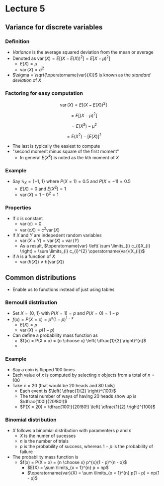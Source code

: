 # Lecture 5

## Variance for discrete variables

### Definition

- *Variance* is the average squared deviation from the mean or average
- Denoted as $\operatorname{var}(X) = E[(X - E(X))^{2}] = E[X -\mu)^{2}]$
    - $E(X) = \mu$
    - $\operatorname{var}(X) = \sigma^{2}$
- $\sigma = \sqrt{\operatorname{var}(X)}$ is known as the *standard deviation* of $X$

### Factoring for easy computation

$$
    \operatorname{var}(X) = E[(X - E(X))^{2}]
$$

$$
    = E[(X - \mu)^{2}]
$$

$$
    = E(X^{2}) - \mu^{2}
$$

$$
    = E(X^{2}) - [E(X)]^{2}
$$

- The last is typically the easiest to compute
- "second moment minus square of the first moment"
    - In general $E(X^{k})$ is noted as the $k$th moment of $X$

### Example

- Say $\mathbb{S}_{X} = \{ -1,\ 1 \}$ where $P(X = 1) = 0.5$ and $P(X = -1) = 0.5$
    - $E(X) = 0$ and $E(X^{2}) = 1$
    - $\operatorname{var}(X) = 1 - 0^{2} = 1$

### Properties

- If $c$ is constant
    - $\operatorname{var}(c) = 0$
    - $\operatorname{var}(cX) = c^{2}\operatorname{var}(X)$
- If $X$ and $Y$ are indepedent random variables
    - $\operatorname{var}(X + Y) = \operatorname{var}(X) + \operatorname{var}(Y)$
    - As a result, $\operatorname{var} \left( \sum \limits_{i} c_{i}X_{i} \right) = \sum \limits_{i} c_{i}^{2} \operatorname{var}(X_{i})$
- if $h$ is a function of $X$
    - $\operatorname{var}(h(X)) \ne h(\operatorname{var}(X))$

## Common distributions

- Enable us to functions instead of just using tables

### Bernoulli distribution

- Set $X = \{ 0,\ 1 \}$ with $P(X = 1) = p$ and $P(X = 0) = 1 - p$
- $f(x) = P(X = x) = p^{x}(1 - p)^{1 - x}$
    - $E(X) = p$
    - $\operatorname{var}(X) = p(1 - p)$
- Can define a probability mass function as
    - $f(x) = P(X = x) = {n \choose x} \left( \dfrac{1}{2} \right)^{n}$
    - 

### Example

- Say a coin is flipped 100 times
- Each value of $x$ is computed by selecting $x$ objects from a total of $n = 100$
- Take $x = 20$ (that would be 20 heads and 80 tails)
    - Each event is $\left( \dfrac{1}{2} \right)^{100}$
    - The total number of ways of having 20 heads show up is $\dfrac{100!}{20!80!}$
    - $P(X = 20) = \dfrac{100!}{20!80!} \left( \dfrac{1}{2} \right)^{100}$

### Binomial distribution

- $X$ follows a binomial distribution with paramenters $p$ and $n$
    - $X$ is the numer of sucesses
    - $n$ is the number of trials
    - $p$ is the probability of success, whereas $1 - p$ is the probability of failure
- The probability mass function is 
    - $f(x) = P(X = x) = {n \choose x} p^{x}(1 - p)^{n - x}$
        - $E(X) = \sum \limits_{x = 1}^{n} p = np$
        - $\operatorname{var}(X) = \sum \limits_{x = 1}^{n} p(1 - p) = np(1 - p)$